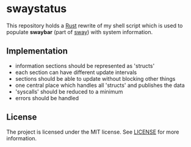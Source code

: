 # swaystatus

This repository holds a [Rust][] rewrite of my shell script which is used to
populate **swaybar** (part of [sway][]) with system information.

## Implementation

- information sections should be represented as 'structs'
- each section can have different update intervals
- sections should be able to update without blocking other things
- one central place which handles all 'structs' and publishes the data
- 'syscalls' should be reduced to a minimum
- errors should be handled

## License

The project is licensed under the MIT license. See [LICENSE](LICENSE) for more
information.

[Rust]: https://www.rust-lang.org/
[sway]: https://github.com/swaywm/sway
